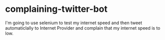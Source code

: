 # complaining-twitter-bot

I'm going to use selenium to test my internet speed and then tweet automaticlally to Internet Provider and complain that my internet speed is to low. 
